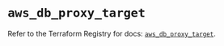 # `aws_db_proxy_target`

Refer to the Terraform Registry for docs: [`aws_db_proxy_target`](https://registry.terraform.io/providers/hashicorp/aws/6.10.0/docs/resources/db_proxy_target).
